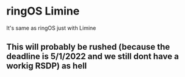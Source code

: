 # ringOS Limine
It's same as ringOS just with Limine

## This will probably be rushed (because the deadline is 5/1/2022 and we still dont have a workig RSDP) as hell
